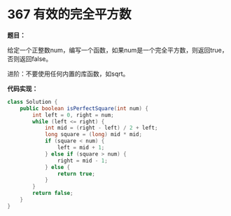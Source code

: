 # 367 有效的完全平方数

**题目：**

给定一个正整数num，编写一个函数，如果num是一个完全平方数，则返回true，否则返回false。

进阶：不要使用任何内置的库函数，如sqrt。



**代码实现：**

```java
class Solution {
    public boolean isPerfectSquare(int num) {
        int left = 0, right = num;
        while (left <= right) {
            int mid = (right - left) / 2 + left;
            long square = (long) mid * mid;
            if (square < num) {
                left = mid + 1;
            } else if (square > num) {
                right = mid - 1;
            } else {
                return true;
            }
        }
        return false;
    }
}
```


